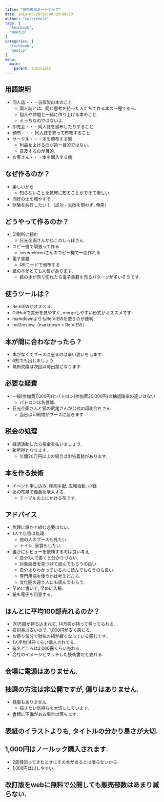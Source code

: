 ```yaml
---
title: "技術書典ミートアップ"
date: 2019-06-28T18:00:00+09:00
author: "solareenlo"
tags: [
  "techbook",
  "meetup"
]
categories: [
  "techbook",
  "meetup"
]
menu:
  main:
    parent: tutorials
---
```


## 用語説明
- 同人誌・・・自家製の本のこと
    - 同人誌とは、同じ思考を持った人たちで作る本の一種である.
    - 個人や仲間と一緒に作り上げる本のこと.
    - えっちなのではないよ.
- 即売会・・・同人誌を頒布したりすること
- 頒布・・・ 同人誌を売って布教すること
- サークル・・・本を頒布する側
    - 利益を上げるのが第一目的ではない.
    - 普及するのが目的.
- お客さん・・・本を購入する側

## なぜ作るのか？
- 楽しいから
    - 知らないことを気軽に知ることができて楽しい.
- 同好の士を増やすぞ！
- 体験を共有したい！（成功・失敗を問わず, 俺屍）

## どうやって作るのか？
- 印刷所に頼む
    - 日光企画さんかねこのしっぽさん
- コピー機で頑張って作る
    - sevenelevenさんのコピー機で一応作れる
- 電子書籍
    - QRコードで頒布する
- 紙の本がとても人気があります.
    - 紙の本が売り切れたら電子書籍を売るパターンが多いそうです.

## 使うツールは？
- Re:VIEWがオススメ.
- GitHubで差分を見やすく, mergeしやすい形式がオススメです.
- markdownよりもRe:VIEWを使うのが便利.
- md2review（markdown > Re:VIEW）

## 本が間に合わなかったら？
- 本がなくてブースに座るのは辛い思いをします.
- 6割でも出しましょう.
- 無断欠席は次回以降出禁になります.

## 必要な経費
- 一般(参加費7,000円)とパトロン(参加費20,000円)の抽選確率の違いはない.
    - パトロンは名誉職.
- 日光企画さんと猫の尻尾さんが公式の印刷会社さん
    - 当日は印刷物がブースに届きます.

## 税金の処理
- 経済活動したら税金を払いましょう.
- 雑所得となります.
    - 年間20万円以上の場合は申告義務があります.

## 本を作る技術
- イベント申し込み, 印刷手配, 広報活動, 小銭
- あの布屋で備品を購入する.
    - テーブルの上にかける布です.

## アドバイス
- 無理に誰かと組む必要はない.
- 1人で店番は無理.
    - 他の人のブースも見たい.
    - トイレ, 昼食もしたい.
- 誰かにレビューを依頼するのは良い考え.
    - 自分1人で書くと分かりづらい.
    - 対象読者を見つけて読んでもらうの良い.
    - 自分よりわかっている人に読んでもらうのも良い.
    - 専門用語を使うかは考えどころ.
    - 文化圏の違う人にも読んでもらう.
- 早めに書いて, 早めに入稿.
- 紙も電子も用意する.

## ほんとに平均100部売れるのか？
- 20万冊が持ち込まれて, 14万冊が持って帰ってられる.
- 技術書は安いので, 1,000円が安く感じる.
- お祭り気分で財布の紐が緩くなっている感じです.
- 1人平均14冊くらい購入されてる.
- 有名どころは2,000冊くらい売れる.
- 会社のイメージとマッチした技術書だと売れる.

## 会場に電源はありません.

## 抽選の方法は非公開ですが, 偏りはありません.
- 贔屓もありません.
    - 描きたい気持ちを大切にしています.
- 書類に不備がある場合は落ちます.

## 表紙のイラストよりも, タイトルの分かり易さが大切.

## 1,000円はノールック購入されます.
- 2周目回ってきたときにその本があるとは限らないから.
- 1,000円は出しやすい.

## 改訂版をwebに無料で公開しても販売部数はあまり減らない.
